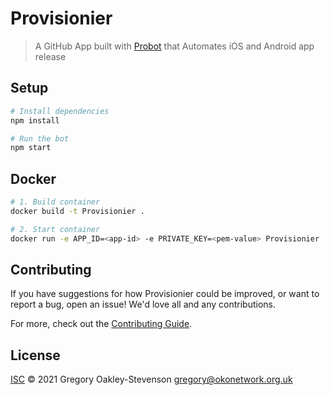 # Provisionier

> A GitHub App built with [Probot](https://github.com/probot/probot) that Automates iOS and Android app release

## Setup

```sh
# Install dependencies
npm install

# Run the bot
npm start
```

## Docker

```sh
# 1. Build container
docker build -t Provisionier .

# 2. Start container
docker run -e APP_ID=<app-id> -e PRIVATE_KEY=<pem-value> Provisionier
```

## Contributing

If you have suggestions for how Provisionier could be improved, or want to report a bug, open an issue! We'd love all and any contributions.

For more, check out the [Contributing Guide](CONTRIBUTING.md).

## License

[ISC](LICENSE) © 2021 Gregory Oakley-Stevenson <gregory@okonetwork.org.uk>
